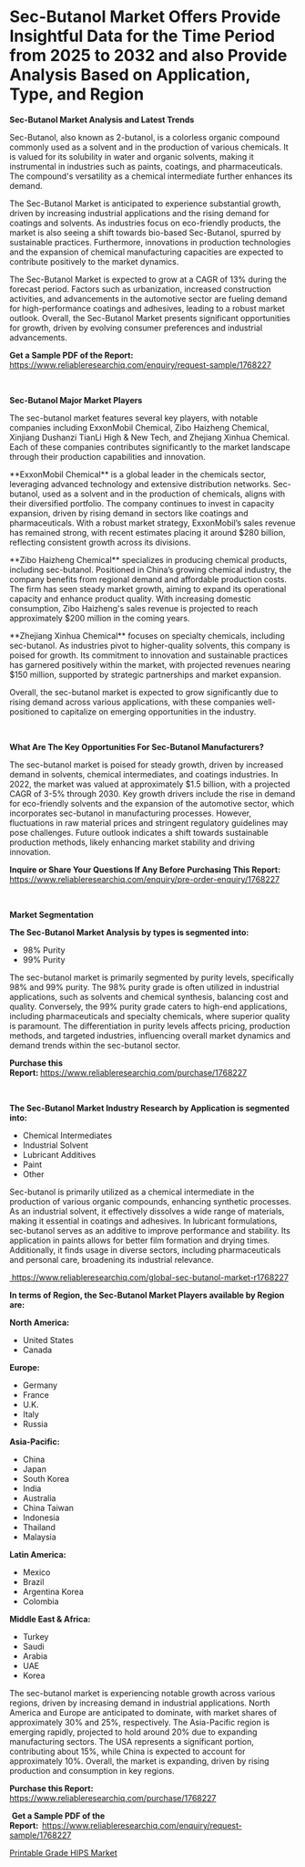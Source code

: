 <p><h1>Sec-Butanol Market Offers Provide Insightful Data for the Time Period from 2025 to 2032 and also Provide Analysis Based on Application, Type, and Region</h1></p><p><strong>Sec-Butanol Market Analysis and Latest Trends</strong></p>
<p><p>Sec-Butanol, also known as 2-butanol, is a colorless organic compound commonly used as a solvent and in the production of various chemicals. It is valued for its solubility in water and organic solvents, making it instrumental in industries such as paints, coatings, and pharmaceuticals. The compound's versatility as a chemical intermediate further enhances its demand.</p><p>The Sec-Butanol Market is anticipated to experience substantial growth, driven by increasing industrial applications and the rising demand for coatings and solvents. As industries focus on eco-friendly products, the market is also seeing a shift towards bio-based Sec-Butanol, spurred by sustainable practices. Furthermore, innovations in production technologies and the expansion of chemical manufacturing capacities are expected to contribute positively to the market dynamics.</p><p>The Sec-Butanol Market is expected to grow at a CAGR of 13% during the forecast period. Factors such as urbanization, increased construction activities, and advancements in the automotive sector are fueling demand for high-performance coatings and adhesives, leading to a robust market outlook. Overall, the Sec-Butanol Market presents significant opportunities for growth, driven by evolving consumer preferences and industrial advancements.</p></p>
<p><strong>Get a Sample PDF of the Report:&nbsp;</strong> <a href="https://www.reliableresearchiq.com/enquiry/request-sample/1768227?utm_campaign=1996&utm_medium=2&utm_source=Github&utm_content=ia&utm_term=02022025&utm_id=sec-butanol">https://www.reliableresearchiq.com/enquiry/request-sample/1768227</a></p>
<p>&nbsp;</p>
<p><strong>Sec-Butanol Major Market Players</strong></p>
<p><p>The sec-butanol market features several key players, with notable companies including ExxonMobil Chemical, Zibo Haizheng Chemical, Xinjiang Dushanzi TianLi High & New Tech, and Zhejiang Xinhua Chemical. Each of these companies contributes significantly to the market landscape through their production capabilities and innovation.</p><p>**ExxonMobil Chemical** is a global leader in the chemicals sector, leveraging advanced technology and extensive distribution networks. Sec-butanol, used as a solvent and in the production of chemicals, aligns with their diversified portfolio. The company continues to invest in capacity expansion, driven by rising demand in sectors like coatings and pharmaceuticals. With a robust market strategy, ExxonMobil’s sales revenue has remained strong, with recent estimates placing it around $280 billion, reflecting consistent growth across its divisions.</p><p>**Zibo Haizheng Chemical** specializes in producing chemical products, including sec-butanol. Positioned in China’s growing chemical industry, the company benefits from regional demand and affordable production costs. The firm has seen steady market growth, aiming to expand its operational capacity and enhance product quality. With increasing domestic consumption, Zibo Haizheng's sales revenue is projected to reach approximately $200 million in the coming years.</p><p>**Zhejiang Xinhua Chemical** focuses on specialty chemicals, including sec-butanol. As industries pivot to higher-quality solvents, this company is poised for growth. Its commitment to innovation and sustainable practices has garnered positively within the market, with projected revenues nearing $150 million, supported by strategic partnerships and market expansion.</p><p>Overall, the sec-butanol market is expected to grow significantly due to rising demand across various applications, with these companies well-positioned to capitalize on emerging opportunities in the industry.</p></p>
<p>&nbsp;</p>
<p><strong>What Are The Key Opportunities For Sec-Butanol Manufacturers?</strong></p>
<p><p>The sec-butanol market is poised for steady growth, driven by increased demand in solvents, chemical intermediates, and coatings industries. In 2022, the market was valued at approximately $1.5 billion, with a projected CAGR of 3-5% through 2030. Key growth drivers include the rise in demand for eco-friendly solvents and the expansion of the automotive sector, which incorporates sec-butanol in manufacturing processes. However, fluctuations in raw material prices and stringent regulatory guidelines may pose challenges. Future outlook indicates a shift towards sustainable production methods, likely enhancing market stability and driving innovation.</p></p>
<p><strong>Inquire or Share Your Questions If Any Before Purchasing This Report:</strong> <a href="https://www.reliableresearchiq.com/enquiry/pre-order-enquiry/1768227?utm_campaign=1996&utm_medium=2&utm_source=Github&utm_content=ia&utm_term=02022025&utm_id=sec-butanol">https://www.reliableresearchiq.com/enquiry/pre-order-enquiry/1768227</a></p>
<p>&nbsp;</p>
<p><strong>Market Segmentation</strong></p>
<p><strong>The Sec-Butanol Market Analysis by types is segmented into:</strong></p>
<p><ul><li>98% Purity</li><li>99% Purity</li></ul></p>
<p><p>The sec-butanol market is primarily segmented by purity levels, specifically 98% and 99% purity. The 98% purity grade is often utilized in industrial applications, such as solvents and chemical synthesis, balancing cost and quality. Conversely, the 99% purity grade caters to high-end applications, including pharmaceuticals and specialty chemicals, where superior quality is paramount. The differentiation in purity levels affects pricing, production methods, and targeted industries, influencing overall market dynamics and demand trends within the sec-butanol sector.</p></p>
<p><strong>Purchase this Report:&nbsp;</strong><a href="https://www.reliableresearchiq.com/purchase/1768227?utm_campaign=1996&utm_medium=2&utm_source=Github&utm_content=ia&utm_term=02022025&utm_id=sec-butanol">https://www.reliableresearchiq.com/purchase/1768227</a></p>
<p>&nbsp;</p>
<p><strong>The Sec-Butanol Market Industry Research by Application is segmented into:</strong></p>
<p><ul><li>Chemical Intermediates</li><li>Industrial Solvent</li><li>Lubricant Additives</li><li>Paint</li><li>Other</li></ul></p>
<p><p>Sec-butanol is primarily utilized as a chemical intermediate in the production of various organic compounds, enhancing synthetic processes. As an industrial solvent, it effectively dissolves a wide range of materials, making it essential in coatings and adhesives. In lubricant formulations, sec-butanol serves as an additive to improve performance and stability. Its application in paints allows for better film formation and drying times. Additionally, it finds usage in diverse sectors, including pharmaceuticals and personal care, broadening its industrial relevance.</p></p>
<p><a href="https://www.reliableresearchiq.com/global-sec-butanol-market-r1768227?utm_campaign=1996&utm_medium=2&utm_source=Github&utm_content=ia&utm_term=02022025&utm_id=sec-butanol">&nbsp;https://www.reliableresearchiq.com/global-sec-butanol-market-r1768227</a></p>
<p><strong>In terms of Region, the Sec-Butanol Market Players available by Region are:</strong></p>
<p>
    <p> <strong> North America: </strong>
        <ul>
            <li>United States</li>
            <li>Canada</li>
        </ul>
        </p> 
    <p> <strong> Europe: </strong>
        <ul>
            <li>Germany</li>
            <li>France</li>
            <li>U.K.</li>
            <li>Italy</li>
            <li>Russia</li>
        </ul>
        </p> 
    <p> <strong> Asia-Pacific: </strong>
        <ul>
            <li>China</li>
            <li>Japan</li>
            <li>South Korea</li>
            <li>India</li>
            <li>Australia</li>
            <li>China Taiwan</li>
            <li>Indonesia</li>
            <li>Thailand</li>
            <li>Malaysia</li>
        </ul>
        </p> 
    <p> <strong> Latin America: </strong>
        <ul>
            <li>Mexico</li>
            <li>Brazil</li>
            <li>Argentina Korea</li>
            <li>Colombia</li>
        </ul>
        </p> 
    <p> <strong> Middle East & Africa: </strong>
        <ul>
            <li>Turkey</li>
            <li>Saudi</li>
            <li>Arabia</li>
            <li>UAE</li>
            <li>Korea</li>
        </ul>
    </p>
    </p>
<p><p>The sec-butanol market is experiencing notable growth across various regions, driven by increasing demand in industrial applications. North America and Europe are anticipated to dominate, with market shares of approximately 30% and 25%, respectively. The Asia-Pacific region is emerging rapidly, projected to hold around 20% due to expanding manufacturing sectors. The USA represents a significant portion, contributing about 15%, while China is expected to account for approximately 10%. Overall, the market is expanding, driven by rising production and consumption in key regions.</p></p>
<p><strong>Purchase this Report: </strong><a href="https://www.reliableresearchiq.com/purchase/1768227?utm_campaign=1996&utm_medium=2&utm_source=Github&utm_content=ia&utm_term=02022025&utm_id=sec-butanol">https://www.reliableresearchiq.com/purchase/1768227</a></p>
<p>&nbsp;<strong>Get a Sample PDF of the Report:&nbsp;&nbsp;</strong><a href="https://www.reliableresearchiq.com/enquiry/request-sample/1768227?utm_campaign=1996&utm_medium=2&utm_source=Github&utm_content=ia&utm_term=02022025&utm_id=sec-butanol">https://www.reliableresearchiq.com/enquiry/request-sample/1768227</a></p>
<p><strong></strong></p>
<p><p><a href="https://github.com/rodinayygacklezi/Market-Research-Report-List-1/blob/main/printable-grade-hips-market.md?utm_campaign=1996&utm_medium=2&utm_source=Github&utm_content=ia&utm_term=02022025&utm_id=sec-butanol">Printable Grade HIPS Market</a></p></p>